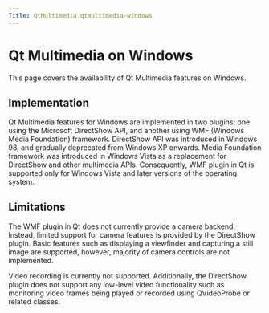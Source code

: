 ```yaml
---
Title: QtMultimedia.qtmultimedia-windows
---
```

        
Qt Multimedia on Windows
========================

<span class="subtitle"></span>
<span id="details"></span>
This page covers the availability of Qt Multimedia features on Windows.

<span id="implementation"></span>
Implementation
--------------

Qt Multimedia features for Windows are implemented in two plugins; one using the Microsoft DirectShow API, and another using WMF (Windows Media Foundation) framework. DirectShow API was introduced in Windows 98, and gradually deprecated from Windows XP onwards. Media Foundation framework was introduced in Windows Vista as a replacement for DirectShow and other multimedia APIs. Consequently, WMF plugin in Qt is supported only for Windows Vista and later versions of the operating system.

<span id="limitations"></span>
Limitations
-----------

The WMF plugin in Qt does not currently provide a camera backend. Instead, limited support for camera features is provided by the DirectShow plugin. Basic features such as displaying a viewfinder and capturing a still image are supported, however, majority of camera controls are not implemented.

Video recording is currently not supported. Additionally, the DirectShow plugin does not support any low-level video functionality such as monitoring video frames being played or recorded using QVideoProbe or related classes.

